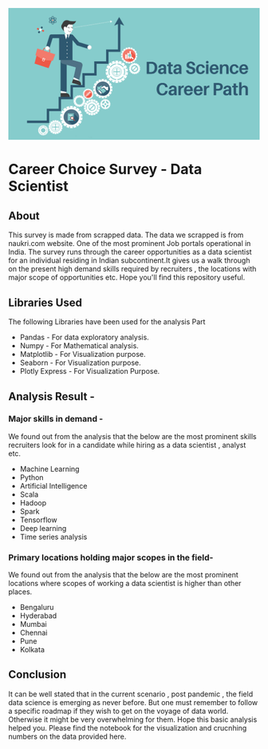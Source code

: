 ![profilebanner](https://github.com/Csengupta1101/Career-Survey---Data-Scientist/blob/main/Data-Science-Career.jpg)
# Career Choice Survey - Data Scientist

## About 
This survey is made from scrapped data. The data we scrapped is from naukri.com website. One of the most prominent Job portals operational in India. The survey runs through the career opportunities as a data scientist for an individual residing in Indian subcontinent.It gives us a walk through on the present high demand skills required by recruiters , the locations with major scope of opportunities etc. Hope you'll find this repository useful.

## Libraries Used
The following Libraries have been used for the analysis Part
* Pandas - For data exploratory analysis.
* Numpy - For Mathematical analysis.
* Matplotlib - For Visualization purpose.
* Seaborn - For Visualization purpose.
* Plotly Express - For Visualization Purpose.

## Analysis Result -
### Major skills in demand -
We found out from the analysis that the below are the most prominent skills recruiters look for in a candidate while hiring as a data scientist , analyst etc.
* Machine Learning
* Python
* Artificial Intelligence
* Scala
* Hadoop
* Spark
* Tensorflow
* Deep learning
* Time series analysis
### Primary locations holding major scopes in the field-
We found out from the analysis that the below are the most prominent locations where scopes of working a data scientist is higher than other places.
* Bengaluru
* Hyderabad
* Mumbai
* Chennai
* Pune
* Kolkata

## Conclusion 
It can be well stated that in the current scenario , post pandemic , the field data science is emerging as never before. But one must remember to follow a specific roadmap if they wish to get on the voyage of data world. Otherwise it might be very overwhelming for them. Hope this basic analysis helped you. Please find the notebook for the visualization and crucnhing numbers on the data provided here.

